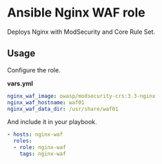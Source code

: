 # Ansible Nginx WAF role

Deploys Nginx with ModSecurity and Core Rule Set.

## Usage

Configure the role.

**vars.yml**

```yml
nginx_waf_image: owasp/modsecurity-crs:3.3-nginx
nginx_waf_hostname: waf01
nginx_waf_data_dir: /usr/share/waf01
```

And include it in your playbook.

```yml
- hosts: nginx-waf
  roles:
  - role: nginx-waf
    tags: nginx-waf
```
